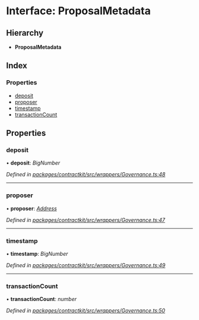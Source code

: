 # Interface: ProposalMetadata

## Hierarchy

* **ProposalMetadata**

## Index

### Properties

* [deposit](_wrappers_governance_.proposalmetadata.md#deposit)
* [proposer](_wrappers_governance_.proposalmetadata.md#proposer)
* [timestamp](_wrappers_governance_.proposalmetadata.md#timestamp)
* [transactionCount](_wrappers_governance_.proposalmetadata.md#transactioncount)

## Properties

###  deposit

• **deposit**: *BigNumber*

*Defined in [packages/contractkit/src/wrappers/Governance.ts:48](https://github.com/celo-org/celo-monorepo/blob/6049da1fa/packages/contractkit/src/wrappers/Governance.ts#L48)*

___

###  proposer

• **proposer**: *[Address](../modules/_base_.md#address)*

*Defined in [packages/contractkit/src/wrappers/Governance.ts:47](https://github.com/celo-org/celo-monorepo/blob/6049da1fa/packages/contractkit/src/wrappers/Governance.ts#L47)*

___

###  timestamp

• **timestamp**: *BigNumber*

*Defined in [packages/contractkit/src/wrappers/Governance.ts:49](https://github.com/celo-org/celo-monorepo/blob/6049da1fa/packages/contractkit/src/wrappers/Governance.ts#L49)*

___

###  transactionCount

• **transactionCount**: *number*

*Defined in [packages/contractkit/src/wrappers/Governance.ts:50](https://github.com/celo-org/celo-monorepo/blob/6049da1fa/packages/contractkit/src/wrappers/Governance.ts#L50)*
